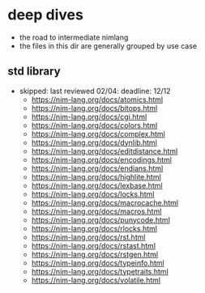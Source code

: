 # deep dives

- the road to intermediate nimlang
- the files in this dir are generally grouped by use case

## std library

- skipped: last reviewed 02/04: deadline: 12/12
  - https://nim-lang.org/docs/atomics.html
  - https://nim-lang.org/docs/bitops.html
  - https://nim-lang.org/docs/cgi.html
  - https://nim-lang.org/docs/colors.html
  - https://nim-lang.org/docs/complex.html
  - https://nim-lang.org/docs/dynlib.html
  - https://nim-lang.org/docs/editdistance.html
  - https://nim-lang.org/docs/encodings.html
  - https://nim-lang.org/docs/endians.html
  - https://nim-lang.org/docs/highlite.html
  - https://nim-lang.org/docs/lexbase.html
  - https://nim-lang.org/docs/locks.html
  - https://nim-lang.org/docs/macrocache.html
  - https://nim-lang.org/docs/macros.html
  - https://nim-lang.org/docs/punycode.html
  - https://nim-lang.org/docs/rlocks.html
  - https://nim-lang.org/docs/rst.html
  - https://nim-lang.org/docs/rstast.html
  - https://nim-lang.org/docs/rstgen.html
  - https://nim-lang.org/docs/typeinfo.html
  - https://nim-lang.org/docs/typetraits.html
  - https://nim-lang.org/docs/volatile.html
